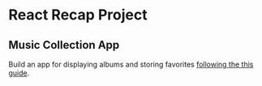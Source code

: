 # React Recap Project

## Music Collection App

Build an app for displaying albums and storing favorites [following the this guide](https://www.github.com/neuefische/web-extercises/tree/main/sessions/reacap-project-react/README.md).
